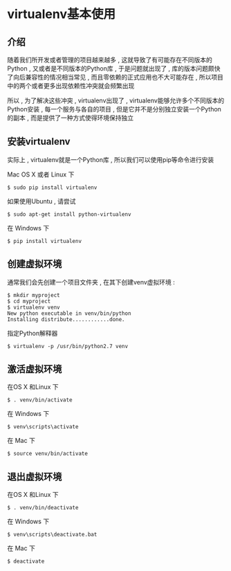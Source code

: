# virtualenv基本使用








<extoc></extoc>

## 介绍

随着我们所开发或者管理的项目越来越多 , 这就导致了有可能存在不同版本的Python , 又或者是不同版本的Python库 , 于是问题就出现了 , 库的版本问题颇快了向后兼容性的情况相当常见 , 而且零依赖的正式应用也不大可能存在 , 所以项目中的两个或者更多出现依赖性冲突就会频繁出现

所以 , 为了解决这些冲突 , virtualenv出现了 , virtualenv能够允许多个不同版本的Python安装 , 每一个服务与各自的项目 , 但是它并不是分别独立安装一个Python的副本 , 而是提供了一种方式使得环境保持独立

## 安装virtualenv

实际上 , virtualenv就是一个Python库 , 所以我们可以使用pip等命令进行安装

Mac OS X 或者 Linux 下

```shell
$ sudo pip install virtualenv
```

如果使用Ubuntu , 请尝试

```shell
$ sudo apt-get install python-virtualenv
```

在 Windows 下

```shell
$ pip install virtualenv
```



## 创建虚拟环境

通常我们会先创建一个项目文件夹 , 在其下创建venv虚拟环境 :

```shell
$ mkdir myproject
$ cd myproject
$ virtualenv venv
New python executable in venv/bin/python
Installing distribute............done.
```

指定Python解释器

```shell
$ virtualenv -p /usr/bin/python2.7 venv
```

## 激活虚拟环境

在OS X 和Linux 下

```shell
$ . venv/bin/activate
```

在 Windows 下

```shell
$ venv\scripts\activate
```

在 Mac 下

```shell
$ source venv/bin/activate
```


## 退出虚拟环境

在OS X 和Linux 下

```shell
$ . venv/bin/deactivate
```

在 Windows 下

```shell
$ venv\scripts\deactivate.bat
```

在 Mac 下

```shell
$ deactivate
```

